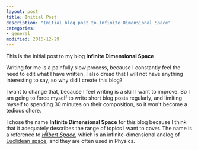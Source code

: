 ```yaml
---
layout: post
title: Initial Post
description: "Initial blog post to Infinite Dimensional Space"
categories:
- general
modified: 2016-12-29
---
```


This is the initial post to my blog **Infinite Dimensional Space**

Writing for me is a painfully slow process, because I constantly feel the need to edit what I have written. I also dread that I will not have anything interesting to say, so why did I create this blog?

I want to change that, because I feel writing is a skill I want to improve. So I am going to force myself to write short blog posts regularly, and limiting myself to spending 30 minutes on their composition, so it won't become a tedious chore.

I chose the name **Infinite Dimensional Space** for this blog because I think that it adequately describes the range of topics I want to cover. The name is a reference to [*Hilbert Space*](https://en.wikipedia.org/wiki/Hilbert_space), which is an infinite-dimensional analog of [Euclidean space](https://en.wikipedia.org/wiki/Euclidean_space), and they are often used in Physics.
